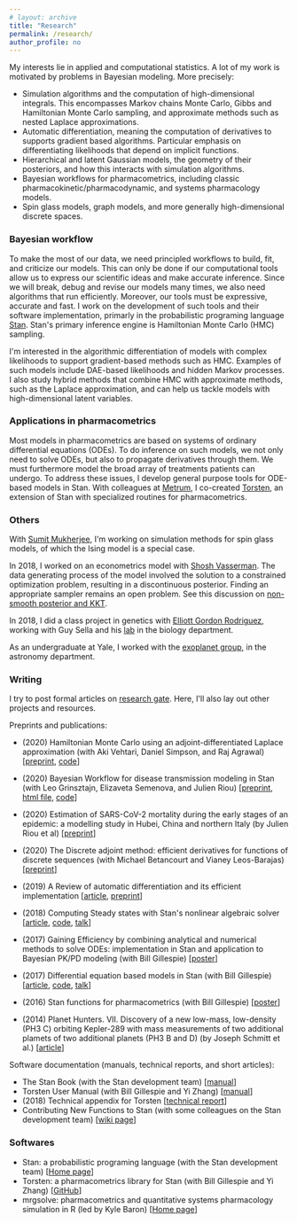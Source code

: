 ```yaml
---
# layout: archive
title: "Research"
permalink: /research/
author_profile: no
---
```


My interests lie in applied and computational statistics.
A lot of my work is motivated by problems in Bayesian modeling.
More precisely:
* Simulation algorithms and the computation of high-dimensional integrals.
This encompasses Markov chains Monte Carlo,
Gibbs and Hamiltonian Monte Carlo sampling, and approximate methods
such as nested Laplace approximations.
* Automatic differentiation, meaning the computation of derivatives
to supports gradient based algorithms.
Particular emphasis on differentiating likelihoods that depend on implicit functions.
* Hierarchical and latent Gaussian models, the geometry of their posteriors,
and how this interacts with simulation algorithms.
* Bayesian workflows for pharmacometrics, including classic
pharmacokinetic/pharmacodynamic, and systems pharmacology models.
* Spin glass models, graph models, and more generally high-dimensional discrete spaces.


### Bayesian workflow

To make the most of our data, we need principled workflows to build, fit, and criticize our models.
This can only be done if our computational tools allow us to express our scientific
ideas and make accurate inference.
Since we will break, debug and revise our models many times, we also need algorithms
that run efficiently.
Moreover, our tools must be expressive, accurate and fast.
I work on the development of such tools and their software implementation,
primarly in the probabilistic programing language [Stan](http://mc-stan.org/).
Stan's primary inference engine is Hamiltonian Monte Carlo (HMC) sampling.

I'm interested in the algorithmic differentiation of models with complex
likelihoods to support gradient-based methods such as HMC.
Examples of such models include DAE-based likelihoods and hidden Markov processes.
I also study hybrid methods that combine HMC with approximate methods,
such as the Laplace approximation,
and can help us tackle models with high-dimensional latent variables.


### Applications in pharmacometrics

Most models in pharmacometrics are based on systems of ordinary differential equations
(ODEs). To do inference on such models, we not only need to solve ODEs, but also to
propagate derivatives through them.
We must furthermore model the broad array of treatments patients can undergo.
To address these issues, I develop general purpose tools for ODE-based models in
Stan. With colleagues at [Metrum](https://metrumrg.com/), I co-created [Torsten](https://github.com/metrumresearchgroup/Torsten),
an extension of Stan with specialized routines for pharmacometrics.

### Others

With [Sumit Mukherjee](http://stat.columbia.edu/~sumitm/), I'm working on
simulation methods for spin glass models, of which the Ising model is a special case.

In 2018, I worked on an econometrics model with
[Shosh Vasserman](https://scholar.harvard.edu/vasserman/home).
The data generating process of the model involved the solution to a constrained
optimization problem, resulting in a discontinuous posterior.
Finding an appropriate sampler remains an open problem.
See this discussion on [non-smooth posterior and KKT](https://discourse.mc-stan.org/t/non-smooth-posterior-and-kkt-problem/6281).

In 2018, I did a class project in genetics with [Elliott Gordon Rodriguez](http://stat.columbia.edu/department-directory/name/elliot-gordon/),
working with Guy Sella and
his [lab](https://sellalab.biology.columbia.edu/) in the biology department.

As an undergraduate at Yale, I worked with the [exoplanet group](http://exoplanets.astro.yale.edu/), in the astronomy department.


### Writing

I try to post formal articles on [research gate](https://www.researchgate.net/profile/Charles_Margossian).
Here, I'll also lay out other projects and resources.

Preprints and publications:

* (2020) Hamiltonian Monte Carlo using an adjoint-differentiated Laplace approximation
(with Aki Vehtari, Daniel Simpson, and Raj Agrawal) [[preprint](https://arxiv.org/abs/2004.12550),
 [code](https://github.com/charlesm93/laplace_manuscript)]

* (2020) Bayesian Workflow for disease transmission modeling in Stan
(with Leo Grinsztajn, Elizaveta Semenova, and Julien Riou)
[[preprint](https://arxiv.org/abs/2006.02985),
[html file](https://mc-stan.org/users/documentation/case-studies/boarding_school_case_study.html),
[code](https://github.com/stan-dev/example-models/tree/master/knitr/disease_transmission)]

* (2020) Estimation of SARS-CoV-2 mortality during the early stages of an epidemic: a modelling study in Hubei, China and northern Italy (by Julien Riou et al) [[preprint](https://www.medrxiv.org/content/10.1101/2020.03.04.20031104v2)]

* (2020) The Discrete adjoint method: efficient derivatives for functions of discrete sequences (with Michael Betancourt and Vianey Leos-Barajas) [[preprint](https://arxiv.org/abs/2002.00326)]

* (2019) A Review of automatic differentiation and its efficient implementation [[article](https://onlinelibrary.wiley.com/doi/10.1002/widm.1305), [preprint](https://arxiv.org/abs/1811.05031)]
* (2018) Computing Steady states with Stan's nonlinear algebraic solver [[article](https://www.researchgate.net/publication/323834530_Computing_steady_states_with_Stan's_nonlinear_algebraic_solver), [code](https://github.com/stan-dev/stancon_talks/tree/master/2018/Contributed-Talks/08_margossian), [talk](https://www.youtube.com/watch?v=JhwZIX5ryw0&feature=youtu.be)]
* (2017) Gaining Efficiency by combining analytical and numerical methods to solve ODEs: implementation in Stan and application to Bayesian PK/PD modeling (with Bill Gillespie) [[poster](https://www.researchgate.net/publication/323834519_Gaining_efficiency_by_combining_analytical_and_numerical_methods_to_solve_ODEs_Implementation_in_Stan_and_application_to_Bayesian_PKPD_modeling)]
* (2017) Differential equation based models in Stan (with Bill Gillespie) [[article](http://mc-stan.org/events/stancon2017-notebooks/stancon2017-margossian-gillespie-ode.html), [code](https://github.com/stan-dev/stancon_talks/tree/master/2017/Contributed-Talks/05_margossian), [talk](https://www.youtube.com/watch?v=DJ0c7Bm5Djk&feature=youtu.be&t=2h53m26s)]
* (2016) Stan functions for pharmacometrics (with Bill Gillespie) [[poster](https://www.researchgate.net/publication/323834461_Stan_functions_for_pharmacometrics_modeling)]
* (2014) Planet Hunters. VII. Discovery of a new low-mass, low-density (PH3 C) orbiting Kepler-289
with mass measurements of two additional plamets of two additional planets (PH3 B and D) (by Joseph Schmitt et al.) [[article](http://iopscience.iop.org/article/10.1088/0004-637X/795/2/167/meta;jsessionid=43641D4C5B1CC7595015BE11DDF1239F.c1)]

Software documentation (manuals, technical reports, and short articles):

* The Stan Book (with the Stan development team) [[manual](https://mc-stan.org/docs/2_18/stan-users-guide/index.html)]
* Torsten User Manual (with Bill Gillespie and Yi Zhang) [[manual](https://metrumresearchgroup.github.io/Torsten/)]
* (2018) Technical appendix for Torsten [[technical report](https://github.com/charlesm93/presentations-and-writing/blob/master/TorstenAppendix/Torsten_appendix.pdf)]
* Contributing New Functions to Stan (with some colleagues on the Stan development team) [[wiki page](https://github.com/stan-dev/stan/wiki/Contributing-New-Functions-to-Stan)]


### Softwares

* Stan: a probabilistic programing language (with the Stan development team) [[Home page](https://mc-stan.org/)]
* Torsten: a pharmacometrics library for Stan (with Bill Gillespie and Yi Zhang) [[GitHub](https://github.com/metrumresearchgroup/Torsten)]
* mrgsolve: pharmacometrics and quantitative systems pharmacology simulation in R (led by Kyle Baron) [[Home page](https://mrgsolve.github.io/)]
